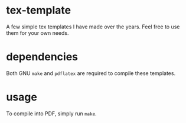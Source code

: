 # tex-template
A few simple tex templates I have made over the years.
Feel free to use them for your own needs. 

# dependencies
Both GNU `make` and `pdflatex` are required to compile these templates.

# usage
To compile into PDF, simply run `make`.
